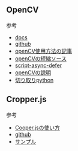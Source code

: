 ## OpenCV
参考  
- [docs](https://docs.opencv.org/3.4/df/d0a/tutorial_js_intro.html)
- [github](https://github.com/opencv/opencv/releases)
- [openCV使用方法の記事](https://elsammit-beginnerblg.hatenablog.com/entry/2022/06/06/224303)
- [openCVの短縮ソース](https://docs.opencv.org/3.4.0/opencv.js)
- [script-async-defer](https://ja.javascript.info/script-async-defer)
- [openCVの説明](https://shikaku-mafia.com/opencv-javascript-how-to-use/)
- [切り取りpython](https://blog.capilano-fw.com/?p=1990#crop)


## Cropper.js
参考  
- [Cooper.jsの使い方](https://cpoint-lab.co.jp/article/202208/23302/)
- [github](https://github.com/fengyuanchen/cropperjs)
- [サンプル](https://cly7796.net/blog/javascript/try-using-cropper-js/)

